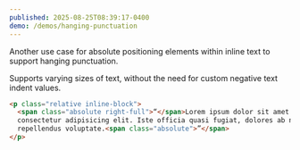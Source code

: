 ```yaml
---
published: 2025-08-25T08:39:17-0400
demo: /demos/hanging-punctuation
---
```


Another use case for absolute positioning elements within inline text to support hanging punctuation.

Supports varying sizes of text, without the need for custom negative text indent values.

```html
<p class="relative inline-block">
  <span class="absolute right-full">“</span>Lorem ipsum dolor sit amet
  consectetur adipisicing elit. Iste officia quasi fugiat, dolores ab nam
  repellendus voluptate.<span class="absolute">”</span>
</p>
```
